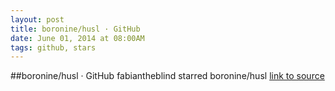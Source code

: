 ```yaml
---
layout: post
title: boronine/husl · GitHub
date: June 01, 2014 at 08:00AM
tags: github, stars
---
```

##boronine/husl · GitHub
fabiantheblind starred boronine/husl
[link to source](http://ift.tt/1nS5EjW) 
